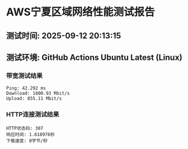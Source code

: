 # AWS宁夏区域网络性能测试报告
## 测试时间: 2025-09-12 20:13:15
## 测试环境: GitHub Actions Ubuntu Latest (Linux)

### 带宽测试结果
```
Ping: 42.292 ms
Download: 1800.93 Mbit/s
Upload: 855.11 Mbit/s
```

### HTTP连接测试结果
```
HTTP状态码: 307
响应时间: 1.618976秒
下载速度: 0字节/秒
```

